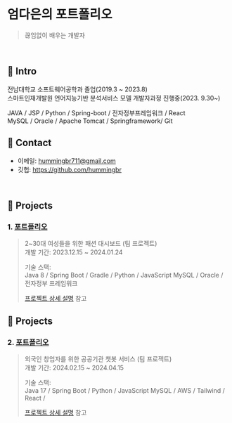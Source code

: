 #  엄다은의 포트폴리오
>끊임없이 배우는 개발자  
</br>

## :pushpin: Intro
전남대학교 소프트웨어공학과 졸업(2019.3 ~ 2023.8) <br>
스마트인재개발원 언어지능기반 분석서비스 모델 개발자과정 진행중(2023. 9.30~)
 
JAVA / JSP / Python / Spring-boot / 전자정부프레임워크 / React <br>
MySQL / Oracle / Apache Tomcat / Springframework/ Git
</br>

## :pushpin: Contact
- 이메일: hummingbr711@gmail.com
- 깃헙: https://github.com/hummingbr

</br>

## :pushpin: Projects
### 1. [포트폴리오](https://github.com/2023-SMHRD-IS-AI1/RepoUp)
>2~30대 여성들을 위한 패션 대시보드 (팀 프로젝트)  
>개발 기간: 2023.12.15 ~ 2024.01.24 
>  
>기술 스택:  
>Java 8 / Spring Boot / Gradle / Python / JavaScript
>MySQL / Oracle / 전자정부 프레임워크 
>  
>[프로젝트 상세 설명](https://github.com/2023-SMHRD-IS-AI1/RepoUp/tree/master) 참고

## :pushpin: Projects
### 2. [포트폴리오](https://github.com/Project-TokTalk/backend)
>외국인 창업자를 위한 공공기관 챗봇 서비스 (팀 프로젝트)  
>개발 기간: 2024.02.15 ~ 2024.04.15
>  
>기술 스택:  
>Java 17 / Spring Boot / Python / JavaScript
>MySQL / AWS / Tailwind / React / 
>  
>[프로젝트 상세 설명](https://github.com/Project-TokTalk/backend/blob/main/README.md) 참고
